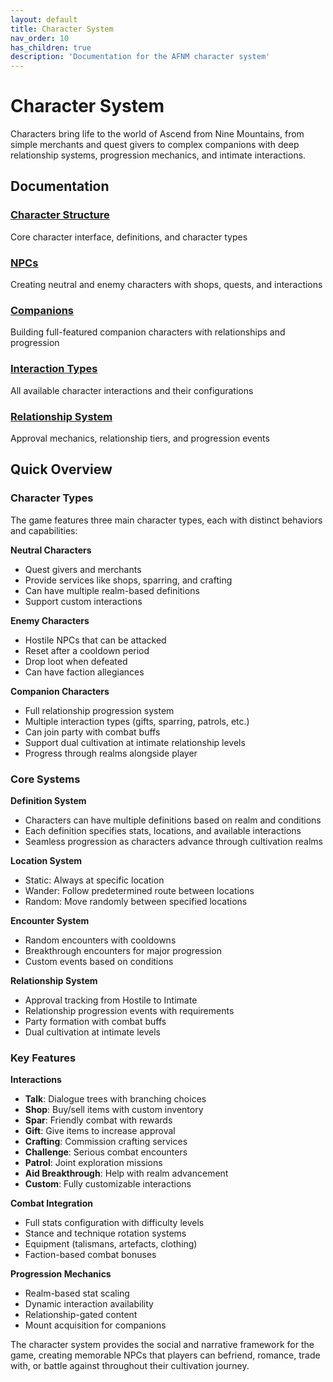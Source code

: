 ```yaml
---
layout: default
title: Character System
nav_order: 10
has_children: true
description: 'Documentation for the AFNM character system'
---
```


# Character System

Characters bring life to the world of Ascend from Nine Mountains, from simple merchants and quest givers to complex companions with deep relationship systems, progression mechanics, and intimate interactions.

## Documentation

### [Character Structure](character-structure)
Core character interface, definitions, and character types

### [NPCs](npcs)
Creating neutral and enemy characters with shops, quests, and interactions

### [Companions](companions)
Building full-featured companion characters with relationships and progression

### [Interaction Types](interaction-types)
All available character interactions and their configurations

### [Relationship System](relationship-system)
Approval mechanics, relationship tiers, and progression events

## Quick Overview

### Character Types

The game features three main character types, each with distinct behaviors and capabilities:

**Neutral Characters**
- Quest givers and merchants
- Provide services like shops, sparring, and crafting
- Can have multiple realm-based definitions
- Support custom interactions

**Enemy Characters**
- Hostile NPCs that can be attacked
- Reset after a cooldown period
- Drop loot when defeated
- Can have faction allegiances

**Companion Characters**
- Full relationship progression system
- Multiple interaction types (gifts, sparring, patrols, etc.)
- Can join party with combat buffs
- Support dual cultivation at intimate relationship levels
- Progress through realms alongside player

### Core Systems

**Definition System**
- Characters can have multiple definitions based on realm and conditions
- Each definition specifies stats, locations, and available interactions
- Seamless progression as characters advance through cultivation realms

**Location System**
- Static: Always at specific location
- Wander: Follow predetermined route between locations
- Random: Move randomly between specified locations

**Encounter System**
- Random encounters with cooldowns
- Breakthrough encounters for major progression
- Custom events based on conditions

**Relationship System**
- Approval tracking from Hostile to Intimate
- Relationship progression events with requirements
- Party formation with combat buffs
- Dual cultivation at intimate levels

### Key Features

**Interactions**
- **Talk**: Dialogue trees with branching choices
- **Shop**: Buy/sell items with custom inventory
- **Spar**: Friendly combat with rewards
- **Gift**: Give items to increase approval
- **Crafting**: Commission crafting services
- **Challenge**: Serious combat encounters
- **Patrol**: Joint exploration missions
- **Aid Breakthrough**: Help with realm advancement
- **Custom**: Fully customizable interactions

**Combat Integration**
- Full stats configuration with difficulty levels
- Stance and technique rotation systems
- Equipment (talismans, artefacts, clothing)
- Faction-based combat bonuses

**Progression Mechanics**
- Realm-based stat scaling
- Dynamic interaction availability
- Relationship-gated content
- Mount acquisition for companions

The character system provides the social and narrative framework for the game, creating memorable NPCs that players can befriend, romance, trade with, or battle against throughout their cultivation journey.